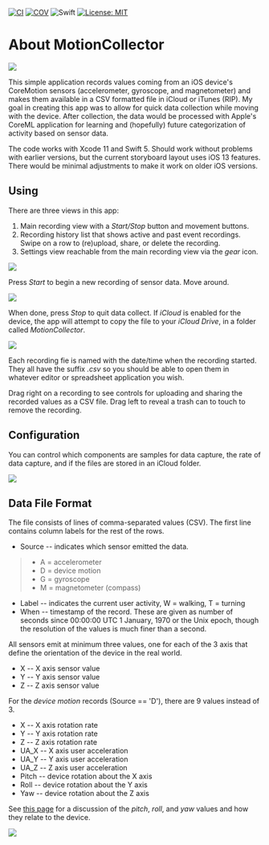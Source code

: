 [![CI](https://github.com/bradhowes/MotionCollector/workflows/CI/badge.svg)](https://github.com/bradhowes/MotionCollector/actions/workflows/CI.yml)
[![COV](https://img.shields.io/endpoint?url=https://gist.githubusercontent.com/bradhowes/9133ad2d68de2dc6b70abdb4ced9232b/raw/MotionCollector-coverage.json)](https://github.com/bradhowes/MotionCollector/blob/main/.github/workflows/CI.yml)
![Swift](https://img.shields.io/badge/Swift-5.5-red.svg)
[![License: MIT](https://img.shields.io/badge/License-MIT-A31F34.svg)](https://opensource.org/licenses/MIT)

# About MotionCollector

![](https://github.com/bradhowes/MotionCollector/blob/main/MotionCollector/Resources/AppIcons/152px.png?raw=true)

This simple application records values coming from an iOS device's CoreMotion sensors (accelerometer, gyroscope,
and magnetometer) and makes them available in a CSV formatted file in iCloud or iTunes (RIP). My goal in
creating this app was to allow for quick data collection while moving with the device. After collection, the
data would be processed with Apple's CoreML application for learning and (hopefully) future categorization of
activity based on sensor data.

The code works with Xcode 11 and Swift 5. Should work without problems with earlier versions, but the current
storyboard layout uses iOS 13 features. There would be minimal adjustments to make it work on older iOS
versions.

## Using

There are three views in this app:

1. Main recording view with a _Start/Stop_ button and movement buttons.
2. Recording history list that shows active and past event recordings. Swipe on a row to (re)upload, share, or
   delete the recording.
3. Settings view reachable from the main recording view via the _gear_ icon.

![](images/Start.png?raw=true)

Press _Start_ to begin a new recording of sensor data. Move around.

![](images/Running.png?raw=true)

When done, press _Stop_ to quit data collect. If _iCloud_ is enabled for the device, the app will attempt to copy the 
file to your _iCloud Drive_, in a folder called _MotionCollector_.

![](images/Recordings.png?raw=true)

Each recording fie is named with the date/time when the recording started. They all have the suffix _.csv_ so
you should be able to open them in whatever editor or spreadsheet application you wish.

Drag right on a recording to see controls for uploading and sharing the recorded values as a CSV file. Drag left to reveal a trash can to touch to
remove the recording.

## Configuration

You can control which components are samples for data capture, the rate of data capture, and if the files are stored in
an iCloud folder.

![](images/Settings.png?raw=true)

## Data File Format

The file consists of lines of comma-separated values (CSV). The first line contains column labels for the rest
of the rows.

* Source -- indicates which sensor emitted the data.
> * A = accelerometer
> * D = device motion
> * G = gyroscope
> * M = magnetometer (compass)

* Label -- indicates the current user activity, W = walking, T = turning
* When -- timestamp of the record. These are given as number of seconds since 00:00:00 UTC 1 January, 1970 or
  the Unix epoch, though the resolution of the values is much finer than a second.

All sensors emit at minimum three values, one for each of the 3 axis that define the orientation of the device
in the real world.

* X -- X axis sensor value
* Y -- Y axis sensor value
* Z -- Z axis sensor value

For the _device motion_ records (Source == 'D'), there are 9 values instead of 3.

* X -- X axis rotation rate
* Y -- Y axis rotation rate
* Z -- Z axis rotation rate
* UA_X -- X axis user acceleration
* UA_Y -- Y axis user acceleration
* UA_Z -- Z axis user acceleration
* Pitch -- device rotation about the X axis
* Roll -- device rotation about the Y axis
* Yaw -- device rotation about the Z axis

See [this
page](https://developer.apple.com/documentation/coremotion/getting_processed_device-motion_data/understanding_reference_frames_and_device_attitude)
for a discussion of the _pitch_, _roll_, and _yaw_ values and how they relate to the device.

![](images/csv.png?raw=true)

